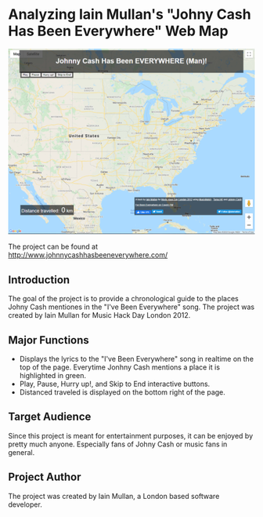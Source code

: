 # Analyzing Iain Mullan's "Johny Cash Has Been Everywhere" Web Map

![](img/website_screenshot.png)

The project can be found at http://www.johnnycashhasbeeneverywhere.com/

## Introduction
The goal of the project is to provide a chronological guide to the places Johny Cash mentiones in the "I've Been Everywhere" song. The project was created by Iain Mullan for Music Hack Day London 2012.

## Major Functions
* Displays the lyrics to the "I've Been Everywhere" song in realtime on the top of the page. Everytime Jonhny Cash mentions a place it is highlighted in green.
* Play, Pause, Hurry up!, and Skip to End interactive buttons.
* Distanced traveled is displayed on the bottom right of the page.

## Target Audience
Since this project is meant for entertainment purposes, it can be enjoyed by pretty much anyone. Especially fans of Johny Cash or music fans in general.

## Project Author
The project was created by Iain Mullan, a London based software developer.
